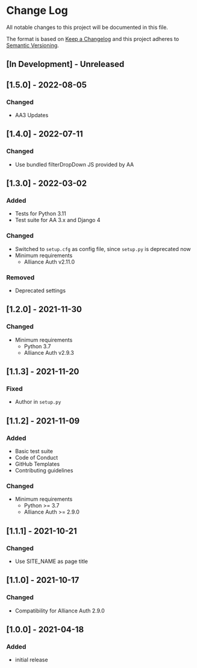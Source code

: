 # Change Log

All notable changes to this project will be documented in this file.

The format is based on [Keep a Changelog](http://keepachangelog.com/)
and this project adheres to [Semantic Versioning](http://semver.org/).


## [In Development] - Unreleased


## [1.5.0] - 2022-08-05

### Changed

- AA3 Updates


## [1.4.0] - 2022-07-11

### Changed

- Use bundled filterDropDown JS provided by AA


## [1.3.0] - 2022-03-02

### Added

- Tests for Python 3.11
- Test suite for AA 3.x and Django 4

### Changed

- Switched to `setup.cfg` as config file, since `setup.py` is deprecated now
- Minimum requirements
  - Alliance Auth v2.11.0

### Removed

- Deprecated settings


## [1.2.0] - 2021-11-30

### Changed

- Minimum requirements
  - Python 3.7
  - Alliance Auth v2.9.3


## [1.1.3] - 2021-11-20

### Fixed

- Author in `setup.py`


## [1.1.2] - 2021-11-09

### Added

- Basic test suite
- Code of Conduct
- GitHub Templates
- Contributing guidelines

### Changed

- Minimum requirements
  - Python >= 3.7
  - Alliance Auth >= 2.9.0


## [1.1.1] - 2021-10-21

### Changed

- Use SITE_NAME as page title


## [1.1.0] - 2021-10-17

### Changed

- Compatibility for Alliance Auth 2.9.0


## [1.0.0] - 2021-04-18

### Added

- initial release
